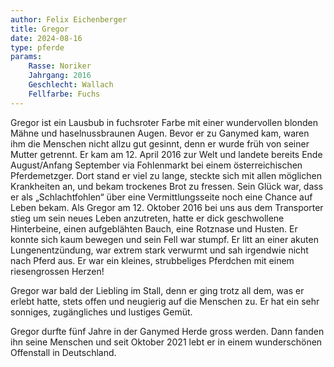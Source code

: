 ```yaml
---
author: Felix Eichenberger
title: Gregor
date: 2024-08-16
type: pferde
params:
    Rasse: Noriker
    Jahrgang: 2016
    Geschlecht: Wallach
    Fellfarbe: Fuchs
---
```


Gregor ist ein Lausbub in fuchsroter Farbe mit einer wundervollen blonden Mähne und haselnussbraunen Augen. Bevor er zu Ganymed kam, waren ihm die Menschen nicht allzu gut gesinnt, denn er wurde früh von seiner Mutter getrennt. Er kam am 12. April 2016 zur Welt und landete bereits Ende August/Anfang September via Fohlenmarkt bei einem österreichischen Pferdemetzger. Dort stand er viel zu lange, steckte sich mit allen möglichen Krankheiten an, und bekam trockenes Brot zu fressen. Sein Glück war, dass er als „Schlachtfohlen“ über eine Vermittlungsseite noch eine Chance auf Leben bekam. Als Gregor am 12. Oktober 2016 bei uns aus dem Transporter stieg um sein neues Leben anzutreten, hatte er dick geschwollene Hinterbeine, einen aufgeblähten Bauch, eine Rotznase und Husten. Er konnte sich kaum bewegen und sein Fell war stumpf. Er litt an einer akuten Lungenentzündung, war extrem stark verwurmt und sah irgendwie nicht nach Pferd aus. Er war ein kleines, strubbeliges Pferdchen mit einem riesengrossen Herzen!

Gregor war bald der Liebling im Stall, denn er ging trotz all dem, was er erlebt hatte, stets offen und neugierig auf die Menschen zu. Er hat ein sehr sonniges, zugängliches und lustiges Gemüt.

Gregor durfte fünf Jahre in der Ganymed Herde gross werden. Dann fanden ihn seine Menschen und seit Oktober 2021 lebt er in einem wunderschönen Offenstall in Deutschland.